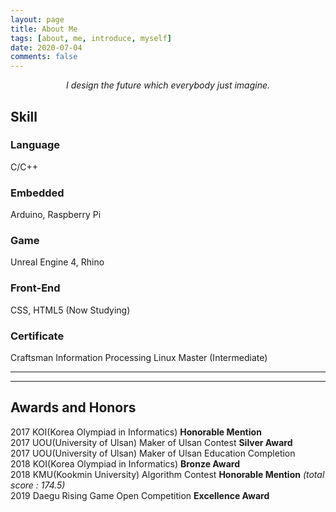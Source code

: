 ```yaml
---
layout: page
title: About Me
tags: [about, me, introduce, myself]
date: 2020-07-04
comments: false
---
```

    
<center><i>I design the future which everybody just imagine.</i></center>

## Skill
### Language
C/C++
### Embedded
Arduino, Raspberry Pi
### Game
Unreal Engine 4, Rhino
### Front-End
CSS, HTML5 (Now Studying)
### Certificate
Craftsman Information Processing
Linux Master (Intermediate)

---
---

## Awards and Honors
2017 KOI(Korea Olympiad in Informatics) **Honorable Mention**<br>
2017 UOU(University of Ulsan) Maker of Ulsan Contest **Silver Award**<br>
2017 UOU(University of Ulsan) Maker of Ulsan Education Completion<br>
2018 KOI(Korea Olympiad in Informatics) **Bronze Award**<br>
2018 KMU(Kookmin University) Algorithm Contest **Honorable Mention** *(total score : 174.5)*<br>
2019 Daegu Rising Game Open Competition **Excellence Award**<br>




<!--
{% capture images %}
    https://cloud.githubusercontent.com/assets/754514/14509720/61c61058-01d6-11e6-93ab-0918515ecd56.png
    https://cloud.githubusercontent.com/assets/754514/14509716/61ac6c8e-01d6-11e6-879f-8308883de790.png
{% endcapture %}
{% include gallery images=images caption="Screenshots of Moon Theme" cols=2 %}
-->

<!-- See a [live version of Moon](http://taylantatli.github.io/Moon) hosted on GitHub -->

